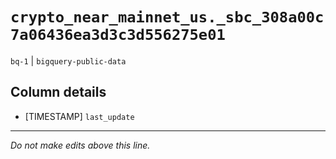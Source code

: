# `crypto_near_mainnet_us._sbc_308a00c7a06436ea3d3c3d556275e01`
`bq-1` | `bigquery-public-data`

## Column details
* [TIMESTAMP] `last_update`

-------------------------------------------------------------------------------
*Do not make edits above this line.*
